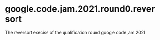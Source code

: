 # google.code.jam.2021.round0.reversort
The reversort execise of the qualification round  google code jam 2021

